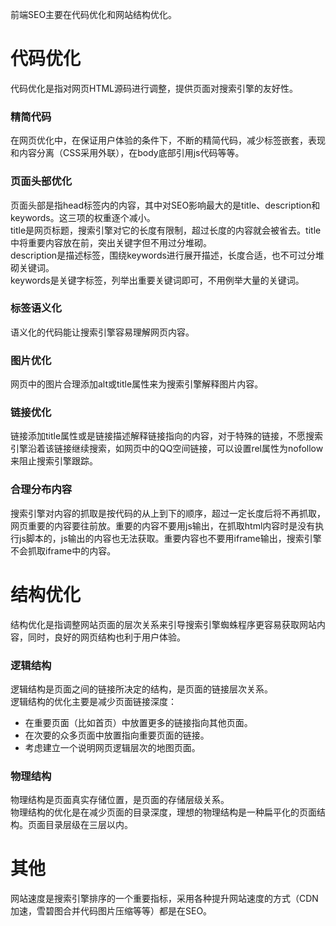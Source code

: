 前端SEO主要在代码优化和网站结构优化。

# 代码优化
代码优化是指对网页HTML源码进行调整，提供页面对搜索引擎的友好性。
### 精简代码
在网页优化中，在保证用户体验的条件下，不断的精简代码，减少标签嵌套，表现和内容分离（CSS采用外联），在body底部引用js代码等等。
### 页面头部优化
页面头部是指head标签内的内容，其中对SEO影响最大的是title、description和keywords。这三项的权重逐个减小。  
title是网页标题，搜索引擎对它的长度有限制，超过长度的内容就会被省去。title中将重要内容放在前，突出关键字但不用过分堆砌。  
description是描述标签，围绕keywords进行展开描述，长度合适，也不可过分堆砌关键词。  
keywords是关键字标签，列举出重要关键词即可，不用例举大量的关键词。
### 标签语义化
语义化的代码能让搜索引擎容易理解网页内容。
### 图片优化
网页中的图片合理添加alt或title属性来为搜索引擎解释图片内容。
### 链接优化
链接添加title属性或是链接描述解释链接指向的内容，对于特殊的链接，不愿搜索引擎沿着该链接继续搜索，如网页中的QQ空间链接，可以设置rel属性为nofollow来阻止搜索引擎跟踪。
### 合理分布内容
搜索引擎对内容的抓取是按代码的从上到下的顺序，超过一定长度后将不再抓取，网页重要的内容要往前放。重要的内容不要用js输出，在抓取html内容时是没有执行js脚本的，js输出的内容也无法获取。重要内容也不要用iframe输出，搜索引擎不会抓取iframe中的内容。

# 结构优化
结构优化是指调整网站页面的层次关系来引导搜索引擎蜘蛛程序更容易获取网站内容，同时，良好的网页结构也利于用户体验。
### 逻辑结构
逻辑结构是页面之间的链接所决定的结构，是页面的链接层次关系。  
逻辑结构的优化主要是减少页面链接深度：
* 在重要页面（比如首页）中放置更多的链接指向其他页面。
* 在次要的众多页面中放置指向重要页面的链接。
* 考虑建立一个说明网页逻辑层次的地图页面。
### 物理结构
物理结构是页面真实存储位置，是页面的存储层级关系。  
物理结构的优化是在减少页面的目录深度，理想的物理结构是一种扁平化的页面结构。页面目录层级在三层以内。

# 其他
网站速度是搜索引擎排序的一个重要指标，采用各种提升网站速度的方式（CDN加速，雪碧图合并代码图片压缩等等）都是在SEO。
